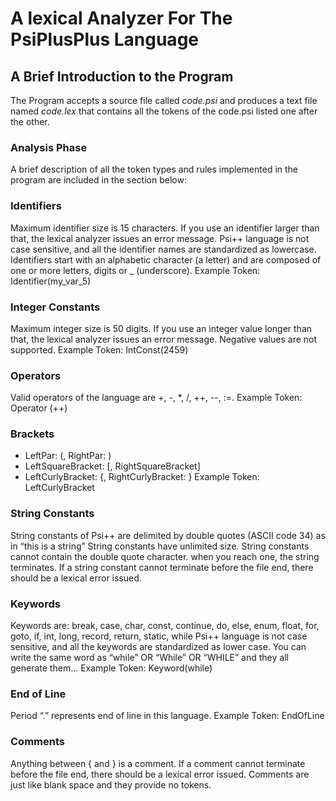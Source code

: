 # A lexical Analyzer For The PsiPlusPlus Language

## A Brief Introduction to the Program

The Program accepts a source file called *code.psi* and produces a text file named *code.lex* that contains all the tokens of the code.psi listed one after the other.

### Analysis Phase

A brief description of all the token types and rules implemented in the program are included in the section below:

### Identifiers

Maximum identifier size is 15 characters. If you use an identifier larger than that, the lexical analyzer issues an error message.
Psi++ language is not case sensitive, and all the identifier names are standardized as lowercase.
Identifiers start with an alphabetic character (a letter) and are composed of one or more letters, digits or _ (underscore). 
Example Token: Identifier(my_var_5)

### Integer Constants

Maximum integer size is 50 digits. If you use an integer value longer than that, the lexical analyzer issues an error message.
Negative values are not supported. 
Example Token: IntConst(2459)

### Operators

Valid operators of the language are +, -, *, /, ++, --, :=. 
Example Token: Operator (++)

### Brackets

* LeftPar: (, RightPar: )
* LeftSquareBracket: [, RightSquareBracket]
* LeftCurlyBracket: {, RightCurlyBracket: } 
Example Token: LeftCurlyBracket

### String Constants

String constants of Psi++ are delimited by double quotes (ASCII code 34) as in “this is a string”
String constants have unlimited size.
String constants cannot contain the double quote character. when you reach one, the string terminates.
If a string constant cannot terminate before the file end, there should be a lexical error issued.

### Keywords

Keywords are: break, case, char, const, continue, do, else, enum, float, for, goto, if, int, long, record, return, static, while
Psi++ language is not case sensitive, and all the keywords are standardized as lower case. You can write the same word as “while” OR “While” OR “WHILE” and they all generate them… 
Example Token: Keyword(while)

### End of Line

Period “.” represents end of line in this language. 
Example Token: EndOfLine

### Comments

Anything between { and } is a comment.
If a comment cannot terminate before the file end, there should be a lexical error issued.
Comments are just like blank space and they provide no tokens.

